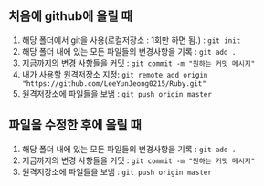 
## 처음에 github에 올릴 때
1. 해당 폴더에서 git을 사용(로컬저장소 : 1회만 하면 됨.) :
`git init`
2. 해당 폴더 내에 있는 모든 파일들의 변경사항을 기록 :
`git add .`
3. 지금까지의 변경 사항들을 커밋 :
`git commit -m "원하는 커밋 메시지"`
4. 내가 사용할 원격저장소 지정:
`git remote add origin "https://github.com/LeeYunJeong0215/Ruby.git"`
5. 원격저장소에 파일들을 보냄 :
`git push origin master`

## 파일을 수정한 후에 올릴 때
1. 해당 폴더 내에 있는 모든 파일들의 변경사항을 기록 :
`git add .`
2. 지금까지의 변경 사항들을 커밋 :
`git commit -m "원하는 커밋 메시지"`
3. 원격저장소에 파일들을 보냄 :
`git push origin master`
